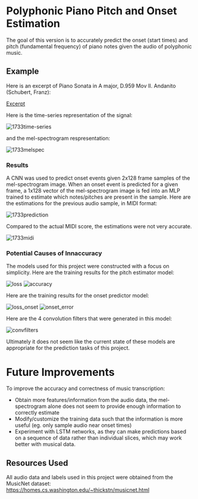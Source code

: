 # Polyphonic Piano Pitch and Onset Estimation #

The goal of this version is to accurately predict the onset (start times) and pitch (fundamental frequency) of piano notes given the audio of polyphonic music.

## Example ##
Here is an excerpt of Piano Sonata in A major, D.959 Mov II. Andanito (Schubert, Franz):

[Excerpt](https://user-images.githubusercontent.com/59456593/131266843-4ac316c4-d420-4e73-b7af-73429de3198b.mp4)

Here is the time-series representation of the signal:

![1733time-series](https://user-images.githubusercontent.com/59456593/131267351-bb2aea85-501a-4bfc-a814-582cfe98410b.png)

and the mel-spectrogram respresentation:

![1733melspec](https://user-images.githubusercontent.com/59456593/131267358-ec94e98b-3a5d-4388-af1a-608684b82f2b.png)

### Results ###
A CNN was used to predict onset events given 2x128 frame samples of the mel-spectrogram image.
When an onset event is predicted for a given frame, a 1x128 vector of the mel-spectrogram image is fed into an MLP trained to estimate which notes/pitches are present in the sample.
Here are the estimations for the previous audio sample, in MIDI format:

![1733prediction](https://user-images.githubusercontent.com/59456593/131267270-218c5370-5d8d-4704-8536-2c4ab3afbd5a.png)

Compared to the actual MIDI score, the estimations were not very accurate. 

![1733midi](https://user-images.githubusercontent.com/59456593/131267363-95e662dc-450a-4ca8-905b-bcc7e4f9a7da.png)

### Potential Causes of Innaccuracy ###
The models used for this project were constructed with a focus on simplicity. 
Here are the training results for the pitch estimator model:

![loss](https://user-images.githubusercontent.com/59456593/131267622-d627df91-0b56-476e-b3c9-bbd9d418988a.png)
![accuracy](https://user-images.githubusercontent.com/59456593/131267628-04ed5dc2-426a-4c54-a114-e3a534ef99f6.png)

Here are the training results for the onset predictor model:

![loss_onset](https://user-images.githubusercontent.com/59456593/131267953-85995d52-bf39-4acc-b9fd-c2a91835f0cd.png)
![onset_error](https://user-images.githubusercontent.com/59456593/131267959-2c297536-0760-4d7d-8337-d3b6e442e493.png)

Here are the 4 convolution filters that were generated in this model:

![convfilters](https://user-images.githubusercontent.com/59456593/131404194-3ee900eb-65e2-44a9-9817-eee497ab7ff2.png)

Ultimately it does not seem like the current state of these models are appropriate for the prediction tasks of this project.

# Future Improvements #
To improve the accuracy and correctness of music transcription:
- Obtain more features/information from the audio data, the mel-spectrogram alone does not seem to provide enough information to correctly estimate
- Modify/customize the training data such that the information is more useful (eg. only sample audio near onset times) 
- Experiment with LSTM networks, as they can make predictions based on a sequence of data rather than individual slices, which may work better with musical data.


## Resources Used ##
All audio data and labels used in this project were obtained from the MusicNet dataset: https://homes.cs.washington.edu/~thickstn/musicnet.html
